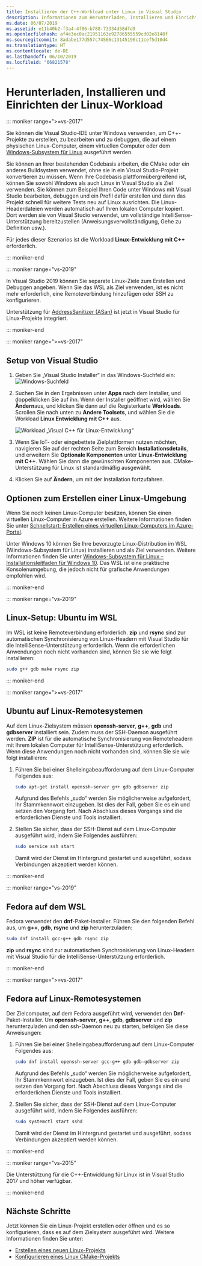 ```yaml
---
title: Installieren der C++-Workload unter Linux in Visual Studio
description: Informationen zum Herunterladen, Installieren und Einrichten der Linux-Workload für C++ in Visual Studio
ms.date: 06/07/2019
ms.assetid: e11b40b2-f3a4-4f06-b788-73334d58dfd9
ms.openlocfilehash: af4e3ec0ac21951163e92786555559cd02e8148f
ms.sourcegitcommit: 8adabe177d557c74566c13145196c11cef5d10d4
ms.translationtype: HT
ms.contentlocale: de-DE
ms.lasthandoff: 06/10/2019
ms.locfileid: "66821578"
---
```

# <a name="download-install-and-set-up-the-linux-workload"></a>Herunterladen, Installieren und Einrichten der Linux-Workload


::: moniker range=">=vs-2017"

Sie können die Visual Studio-IDE unter Windows verwenden, um C++-Projekte zu erstellen, zu bearbeiten und zu debuggen, die auf einem physischen Linux-Computer, einem virtuellen Computer oder dem [Windows-Subsystem für Linux](/windows/wsl/about) ausgeführt werden. 

Sie können an Ihrer bestehenden Codebasis arbeiten, die CMake oder ein anderes Buildsystem verwendet, ohne sie in ein Visual Studio-Projekt konvertieren zu müssen. Wenn Ihre Codebasis plattformübergreifend ist, können Sie sowohl Windows als auch Linux in Visual Studio als Ziel verwenden. Sie können zum Beispiel Ihren Code unter Windows mit Visual Studio bearbeiten, debuggen und ein Profil dafür erstellen und dann das Projekt schnell für weitere Tests neu auf Linux ausrichten. Die Linux-Headerdateien werden automatisch auf Ihren lokalen Computer kopiert. Dort werden sie von Visual Studio verwendet, um vollständige IntelliSense-Unterstützung bereitzustellen (Anweisungsvervollständigung, Gehe zu Definition usw.). 
 
Für jedes dieser Szenarios ist die Workload **Linux-Entwicklung mit C++** erforderlich. 

::: moniker-end

::: moniker range="vs-2019"

In Visual Studio 2019 können Sie separate Linux-Ziele zum Erstellen und Debuggen angeben. Wenn Sie das WSL als Ziel verwenden, ist es nicht mehr erforderlich, eine Remoteverbindung hinzufügen oder SSH zu konfigurieren.

Unterstützung für [AddressSanitizer (ASan)](https://github.com/google/sanitizers/wiki/AddressSanitizer) ist jetzt in Visual Studio für Linux-Projekte integriert.

::: moniker-end

::: moniker range=">=vs-2017"

## <a name="visual-studio-setup"></a>Setup von Visual Studio

1. Geben Sie „Visual Studio Installer“ in das Windows-Suchfeld ein: ![Windows-Suchfeld](media/visual-studio-installer-search.png)
2. Suchen Sie in den Ergebnissen unter **Apps** nach dem Installer, und doppelklicken Sie auf ihn. Wenn der Installer geöffnet wird, wählen Sie **Ändern**aus, und klicken Sie dann auf die Registerkarte **Workloads**. Scrollen Sie nach unten zu **Andere Toolsets**, und wählen Sie die Workload **Linux Entwicklung mit C++** aus.

   ![Workload „Visual C++ für Linux-Entwicklung“](media/linuxworkload.png)

1. Wenn Sie IoT- oder eingebettete Zielplattformen nutzen möchten, navigieren Sie auf der rechten Seite zum Bereich **Installationsdetails**, und erweitern Sie **Optionale Komponenten** unter **Linux-Entwicklung mit C++**. Wählen Sie dann die gewünschten Komponenten aus. CMake-Unterstützung für Linux ist standardmäßig ausgewählt.

1. Klicken Sie auf **Ändern**, um mit der Installation fortzufahren.

## <a name="options-for-creating-a-linux-environment"></a>Optionen zum Erstellen einer Linux-Umgebung

Wenn Sie noch keinen Linux-Computer besitzen, können Sie einen virtuellen Linux-Computer in Azure erstellen. Weitere Informationen finden Sie unter [Schnellstart: Erstellen eines virtuellen Linux-Computers im Azure-Portal](/azure/virtual-machines/linux/quick-create-portal).

Unter Windows 10 können Sie Ihre bevorzugte Linux-Distribution im WSL (Windows-Subsystem für Linux) installieren und als Ziel verwenden. Weitere Informationen finden Sie unter [Windows-Subsystem für Linux – Installationsleitfaden für Windows 10](/windows/wsl/install-win10). Das WSL ist eine praktische Konsolenumgebung, die jedoch nicht für grafische Anwendungen empfohlen wird. 

::: moniker-end

::: moniker range="vs-2019"

## <a name="linux-setup-ubuntu-on-wsl"></a>Linux-Setup: Ubuntu im WSL

Im WSL ist keine Remoteverbindung erforderlich. **zip** und **rsync** sind zur automatischen Synchronisierung von Linux-Headern mit Visual Studio für die IntelliSense-Unterstützung erforderlich. Wenn die erforderlichen Anwendungen noch nicht vorhanden sind, können Sie sie wie folgt installieren:

```bash
sudo g++ gdb make rsync zip
```
::: moniker-end

::: moniker range=">=vs-2017"

## <a name="ubuntu-on-remote-linux-systems"></a>Ubuntu auf Linux-Remotesystemen

Auf dem Linux-Zielsystem müssen **openssh-server**, **g++**, **gdb** und **gdbserver** installiert sein. Zudem muss der SSH-Daemon ausgeführt werden. **ZIP** ist für die automatische Synchronisierung von Remoteheadern mit Ihrem lokalen Computer für IntelliSense-Unterstützung erforderlich. Wenn diese Anwendungen noch nicht vorhanden sind, können Sie sie wie folgt installieren:

1. Führen Sie bei einer Shelleingabeaufforderung auf dem Linux-Computer Folgendes aus:

   ```bash
   sudo apt-get install openssh-server g++ gdb gdbserver zip
   ```

   Aufgrund des Befehls „sudo“ werden Sie möglicherweise aufgefordert, Ihr Stammkennwort einzugeben.  Ist dies der Fall, geben Sie es ein und setzen den Vorgang fort. Nach Abschluss dieses Vorgangs sind die erforderlichen Dienste und Tools installiert.

1. Stellen Sie sicher, dass der SSH-Dienst auf dem Linux-Computer ausgeführt wird, indem Sie Folgendes ausführen:

   ```bash
   sudo service ssh start
   ```
   Damit wird der Dienst im Hintergrund gestartet und ausgeführt, sodass Verbindungen akzeptiert werden können.

::: moniker-end

::: moniker range="vs-2019"

## <a name="fedora-on-wsl"></a>Fedora auf dem WSL

Fedora verwendet den **dnf**-Paket-Installer. Führen Sie den folgenden Befehl aus, um **g++**, **gdb**, **rsync** und **zip** herunterzuladen:

   ```bash
   sudo dnf install gcc-g++ gdb rsync zip
   ```

**zip** und **rsync** sind zur automatischen Synchronisierung von Linux-Headern mit Visual Studio für die IntelliSense-Unterstützung erforderlich.

::: moniker-end

::: moniker range=">=vs-2017"

## <a name="fedora-on-remote-linux-systems"></a>Fedora auf Linux-Remotesystemen

Der Zielcomputer, auf dem Fedora ausgeführt wird, verwendet den **Dnf**-Paket-Installer. Um **openssh-server**, **g++**, **gdb**, **gdbserver** und **zip** herunterzuladen und den ssh-Daemon neu zu starten, befolgen Sie diese Anweisungen:

1. Führen Sie bei einer Shelleingabeaufforderung auf dem Linux-Computer Folgendes aus:

   ```bash
   sudo dnf install openssh-server gcc-g++ gdb gdb-gdbserver zip
   ```
   Aufgrund des Befehls „sudo“ werden Sie möglicherweise aufgefordert, Ihr Stammkennwort einzugeben.  Ist dies der Fall, geben Sie es ein und setzen den Vorgang fort. Nach Abschluss dieses Vorgangs sind die erforderlichen Dienste und Tools installiert.

1. Stellen Sie sicher, dass der SSH-Dienst auf dem Linux-Computer ausgeführt wird, indem Sie Folgendes ausführen:

   ```bash
   sudo systemctl start sshd
   ```

   Damit wird der Dienst im Hintergrund gestartet und ausgeführt, sodass Verbindungen akzeptiert werden können.

::: moniker-end

::: moniker range="vs-2015"

Die Unterstützung für die C++-Entwicklung für Linux ist in Visual Studio 2017 und höher verfügbar.

::: moniker-end

## <a name="next-steps"></a>Nächste Schritte

Jetzt können Sie ein Linux-Projekt erstellen oder öffnen und es so konfigurieren, dass es auf dem Zielsystem ausgeführt wird. Weitere Informationen finden Sie unter:

- [Erstellen eines neuen Linux-Projekts](create-a-new-linux-project.md)
- [Konfigurieren eines Linux CMake-Projekts](cmake-linux-project.md)
